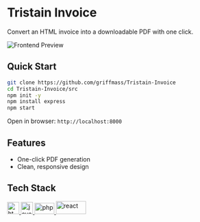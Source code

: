 # Tristain Invoice

Convert an HTML invoice into a downloadable PDF with one click.

![Frontend Preview](https://github.com/griffmass/Tristain-Invoice/blob/main/public/img/gif.gif?raw=true)

## Quick Start

```bash
git clone https://github.com/griffmass/Tristain-Invoice
cd Tristain-Invoice/src
npm init -y
npm install express
npm start
````
Open in browser: ``http://localhost:8000``

## Features

- One-click PDF generation
- Clean, responsive design

## Tech Stack
<!-- HTML -->    
<a href="https://www.w3.org/html" target="_blank" rel="noreferrer"> 
<img src="https://cdn1.iconfinder.com/data/icons/programing-development-7/24/html_html5_web_programing_developer-512.png" alt="html5" width="28" height="28"/> </a> 
<!-- Javascript -->  
<a href="https://developer.mozilla.org/en-US/docs/Web/JavaScript" target="_blank" rel="noreferrer"> 
<img src="https://upload.wikimedia.org/wikipedia/commons/thumb/9/99/Unofficial_JavaScript_logo_2.svg/2048px-Unofficial_JavaScript_logo_2.svg.png" alt="javascript" width="28" height="28"/> </a>
<!-- Tailwind --> 
<a href="https://tailwindcss.com" target="_blank" rel="noreferrer"> 
<img src="https://static-00.iconduck.com/assets.00/tailwind-css-icon-2048x1229-u8dzt4uh.png" alt="php" width="46" height="26"/> </a> 
<!-- Node JS with Express JS --> 
<a href="https://expressjs.com" target="_blank" rel="noreferrer"> 
<img src="https://cdn-images-1.medium.com/max/871/1*d2zLEjERsrs1Rzk_95QU9A.png" alt="react" width="70" height="30"/> </a>
